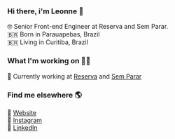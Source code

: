 ### Hi there, i'm Leonne 👋

🤓 Senior Front-end Engineer at Reserva and Sem Parar. <br>
🇧🇷 Born in Parauapebas, Brazil <br>
🇧🇷 Living in Curitiba, Brazil <br>

### What I'm working on 👨‍💻

💼 Currently working at [Reserva](https://usereserva.com/) and [Sem Parar](https://www.semparar.com.br/)<br>

### Find me elsewhere 🌎

🚀 [Website](https://leonnebrito.com.br) <br>
📸 [Instagram](https://instagram.com/leonne.brito) <br>
💼 [LinkedIn](https://www.linkedin.com/in/leonne-sousa-brito/) <br>
